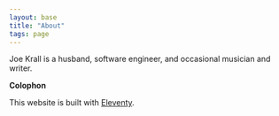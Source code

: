 ```yaml
---
layout: base
title: "About"
tags: page
---
```


Joe Krall is a husband, software engineer, and occasional musician and writer.

**Colophon**

This website is built with [Eleventy](https://www.11ty.dev/).